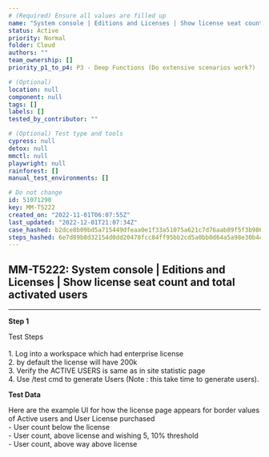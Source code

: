 ```yaml
---
# (Required) Ensure all values are filled up
name: "System console | Editions and Licenses | Show license seat count and total activated users"
status: Active
priority: Normal
folder: Cloud
authors: ""
team_ownership: []
priority_p1_to_p4: P3 - Deep Functions (Do extensive scenarios work?)

# (Optional)
location: null
component: null
tags: []
labels: []
tested_by_contributor: ""

# (Optional) Test type and tools
cypress: null
detox: null
mmctl: null
playwright: null
rainforest: []
manual_test_environments: []

# Do not change
id: 51071290
key: MM-T5222
created_on: "2022-11-01T06:07:55Z"
last_updated: "2022-12-01T21:07:34Z"
case_hashed: b2dce8b09bd5a715449dfeaa0e1f33a51075a621c7d76aab89f5f3b98667ac0b86d69b5d98b37ce4235dfe4bf963677d
steps_hashed: 6e7d89b8d32154d0dd20478fcc84ff95bb2cd5a0bb0d64a5a98e30b4c216d496fbad322c4ddce03fb54e6b2150ad48cf
---
```


<!-- (Auto-generated) Based on frontmatter's "key" and "name" -->

## MM-T5222: System console | Editions and Licenses | Show license seat count and total activated users

---

**Step 1**

Test Steps\
\
1\. Log into a workspace which had enterprise license\
2\. by default the license will have 200k\
3\. Verify the ACTIVE USERS is same as in site statistic page\
4\. Use /test cmd to generate Users (Note : this take time to generate users).

**Test Data**

Here are the example UI for how the license page appears for border values of Active users and User License purchased\
\- User count below the license\
\- User count, above license and wishing 5, 10% threshold\
\- User count, above way above license
